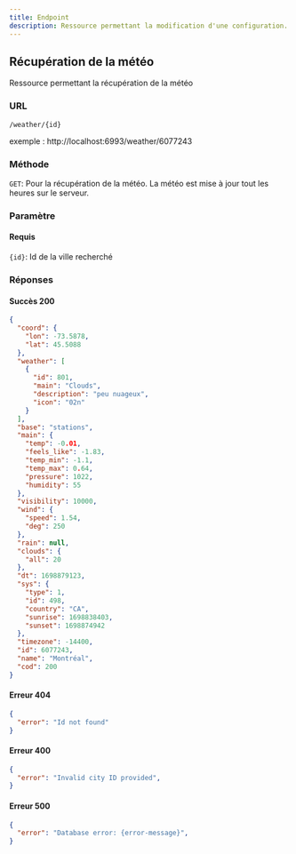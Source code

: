 ```yaml
---
title: Endpoint
description: Ressource permettant la modification d'une configuration.
---
```


## **Récupération de la météo**

Ressource permettant la récupération de la météo

### URL

`/weather/{id}`

  exemple : http://localhost:6993/weather/6077243

### Méthode

  `GET`: Pour la récupération de la météo. La météo est mise à jour tout les heures sur le serveur.

### Paramètre
#### Requis

`{id}`: Id de la ville recherché

### Réponses
#### Succès 200

```json
{
  "coord": {
    "lon": -73.5878,
    "lat": 45.5088
  },
  "weather": [
    {
      "id": 801,
      "main": "Clouds",
      "description": "peu nuageux",
      "icon": "02n"
    }
  ],
  "base": "stations",
  "main": {
    "temp": -0.01,
    "feels_like": -1.83,
    "temp_min": -1.1,
    "temp_max": 0.64,
    "pressure": 1022,
    "humidity": 55
  },
  "visibility": 10000,
  "wind": {
    "speed": 1.54,
    "deg": 250
  },
  "rain": null,
  "clouds": {
    "all": 20
  },
  "dt": 1698879123,
  "sys": {
    "type": 1,
    "id": 498,
    "country": "CA",
    "sunrise": 1698838403,
    "sunset": 1698874942
  },
  "timezone": -14400,
  "id": 6077243,
  "name": "Montréal",
  "cod": 200
}
```

#### Erreur 404
```json
{
  "error": "Id not found"
}
```
#### Erreur 400
```json
{
  "error": "Invalid city ID provided",
}
```
#### Erreur 500
```json
{
  "error": "Database error: {error-message}",
}
```